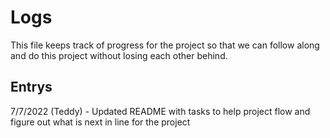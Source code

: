 # Logs 

This file keeps track of progress for the project so that we can follow along and do this project without losing each other behind.

## Entrys

7/7/2022 (Teddy) - Updated README with tasks to help project flow and figure out what is next in line for the project
